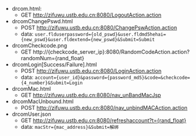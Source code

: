 - drcom.html:
  - GET http://zifuwu.ustb.edu.cn:8080/LogoutAction.action
- drcomChangePswd.html
  - POST http://zifuwu.ustb.edu.cn:8080/ChangePswAction.action
  - data: `user.flduserpassword={old_pswd}&user.fldmd5hehai={new_pswd}&user.fldextend={new_pswd}&Submit=Submit`
- drcomCheckcode.png
  - GET http://{checkcode_server_ip}:8080/RandomCodeAction.action?randomNum={rand_float}
- drcomLogin[Success/Failure].html
  - POST http://zifuwu.ustb.edu.cn:8080/LoginAction.action
  - data: `account={user_id}&password={password_md5}&code=&checkcode={4_number}&Submit=Login`
- drcomMac.html
  - GET http://zifuwu.ustb.edu.cn:8080/nav_unBandMacJsp
- drcomMacUnbound.html
  - POST http://zifuwu.ustb.edu.cn:8080/nav_unbindMACAction.action
- drcomUser.json
  - GET http://zifuwu.ustb.edu.cn:8080/refreshaccount?t={rand_float}
  - data: `macStr={mac_address}&Submit=解绑`
